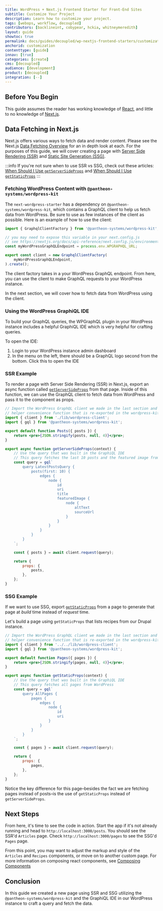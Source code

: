 ```yaml
---
title: WordPress + Next.js Frontend Starter for Front-End Sites
subtitle: Customize Your Project
description: Learn how to customize your project.
tags: [webops, workflow, decoupled]
contributors: [backlineint, cobypear, hckia, whitneymeredith]
layout: guide
showtoc: true
permalink: docs/guides/decoupled/wp-nextjs-frontend-starters/customization
anchorid: customization
contenttype: [guide]
innav: [true]
categories: [create]
cms: [decoupled]
audience: [development]
product: [decoupled]
integration: [--]
---
```


## Before You Begin

This guide assumes the reader has working knowledge of
[React](https://reactjs.org/), and little to no knowledge of
[Next.js](https://nextjs.org/).

## Data Fetching in Next.js

Next.js offers various ways to fetch data and render content. Please see the
Next.js
[Data Fetching Overview](https://nextjs.org/docs/basic-features/data-fetching/overview)
for an in depth look at each. For the purposes of this guide, we will cover
creating a page with
[Server Side Rendering (SSR)](https://nextjs.org/docs/basic-features/pages#server-side-rendering)
and
[Static Site Generation (SSG)](https://nextjs.org/docs/basic-features/pages#static-generation-recommended).

:::info If you're not sure when to use SSR vs SSG, check out these articles:
[When Should I Use `getServerSideProps`](https://nextjs.org/docs/basic-features/data-fetching/get-server-side-props#when-should-i-use-getserversideprops)
and
[When Should I Use `getStaticProps`](https://nextjs.org/docs/basic-features/data-fetching/get-static-props#when-should-i-use-getstaticprops)
:::

### Fetching WordPress Content with `@pantheon-systems/wordpress-kit`

The `next-wordpress-starter` has a dependency on
`@pantheon-systems/wordpress-kit`, which contains a GraphQL client to help us
fetch data from WordPress. Be sure to use as few instances of the client as
possible. Here is an example of how to use the client:

```js title=lib/wordpress-client.js
import { GraphqlClientFactory } from '@pantheon-systems/wordpress-kit';

// you may need to expose this variable in your next.config.js
// see https://nextjs.org/docs/api-reference/next.config.js/environment-variables
const myWordPressGraphQLEndpoint = process.env.WPGRAPHQL_URL;

export const client = new GraphqlClientFactory(
	myWordPressGraphQLEndpoint,
).create();
```

The client factory takes in a your WordPress GraphQL endpoint. From here, you
can use the client to make GraphQL requests to your WordPress instance.

In the next section, we will cover how to fetch data from WordPress using the
client.

### Using the WordPress GraphiQL IDE

To build your GraphQL queries, the WPGraphQL plugin in your WordPress instance
includes a helpful GraphiQL IDE which is very helpful for crafting queries.

To open the IDE:

1. Login to your WordPress instance admin dashboard
1. In the menu on the left, there should be a GraphQL logo second from the
   bottom. Click this to open the IDE

### SSR Example

To render a page with Server Side Rendering (SSR) in Next.js, export an async
function called
[`getServerSideProps`](https://nextjs.org/docs/basic-features/data-fetching/get-server-side-props)
from that page. Inside of this function, we can use the GraphQL client to fetch
data from WordPress and pass it to the component as props.

```jsx title=pages/articles/index.js
// Import the WordPress GraphQL client we made in the last section and the gql template tag
// helper convenience function that is re-exported in the wordpress-kit from 'graphql-request'
import { client } from './lib/wordpress-client';
import { gql } from '@pantheon-systems/wordpress-kit';

export default function Posts({ posts }) {
	return <pre>{JSON.stringify(posts, null, 4)}</pre>;
}

export async function getServerSideProps(context) {
	// Use the query that was built in the GraphiQL IDE
	// This query fetches the last 10 posts and the featured image from WordPress
	const query = gql`
		query LatestPostsQuery {
			posts(first: 10) {
				edges {
					node {
						id
						uri
						title
						featuredImage {
							node {
								altText
								sourceUrl
							}
						}
					}
				}
			}
		}
	`;

	const { posts } = await client.request(query);

	return {
		props: {
			posts,
		},
	};
}
```

### SSG Example

If we want to use SSG, export
[`getStaticProps`](https://nextjs.org/docs/basic-features/data-fetching/get-static-props)
from a page to generate that page at _build_ time instead of _request_ time.

Let's build a page using `getStaticProps` that lists recipes from our Drupal
instance.

```jsx title=pages/pages/index.js
// Import the WordPress GraphQL client we made in the last section and the gql template tag
// helper convenience function that is re-exported in the wordpress-kit from 'graphql-request'
import { client } from '../../lib/wordpress-client';
import { gql } from '@pantheon-systems/wordpress-kit';

export default function Pages({ pages }) {
	return <pre>{JSON.stringify(pages, null, 4)}</pre>;
}

export async function getStaticProps(context) {
	// Use the query that was built in the GraphiQL IDE
	// This query fetches all pages from WordPress
	const query = gql`
		query AllPages {
			pages {
				edges {
					node {
						id
						uri
					}
				}
			}
		}
	`;

	const { pages } = await client.request(query);

	return {
		props: {
			pages,
		},
	};
}
```

Notice the key difference for this page–besides the fact we are fetching pages
instead of posts–is the use of `getStaticProps` instead of `getServerSideProps`.

## Next Steps

From here, it's time to see the code in action. Start the app if it's not
already running and head to `http://localhost:3000/posts`. You should see the
SSR'd `Articles` page. Check `http://localhost:3000/pages` to see the SSG'd
`Pages` page.

From this point, you may want to adjust the markup and style of the `Articles`
and `Recipes` components, or move on to another custom page. For more
information on composing react components, see
[Composing Components](https://reactjs.org/docs/components-and-props.html#composing-components)

## Conclusion

In this guide we created a new page using SSR and SSG utilizing the
`@pantheon-systems/wordpress-kit` and the GraphiQL IDE in our WordPress instance
to craft a query and fetch the data.
